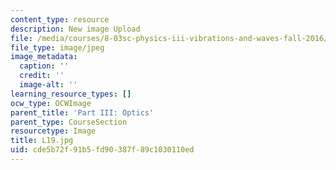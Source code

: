 ```yaml
---
content_type: resource
description: New image Upload
file: /media/courses/8-03sc-physics-iii-vibrations-and-waves-fall-2016/cde5b72f91b5fd90387f89c1030110ed_L19.jpg
file_type: image/jpeg
image_metadata:
  caption: ''
  credit: ''
  image-alt: ''
learning_resource_types: []
ocw_type: OCWImage
parent_title: 'Part III: Optics'
parent_type: CourseSection
resourcetype: Image
title: L19.jpg
uid: cde5b72f-91b5-fd90-387f-89c1030110ed
---
```

